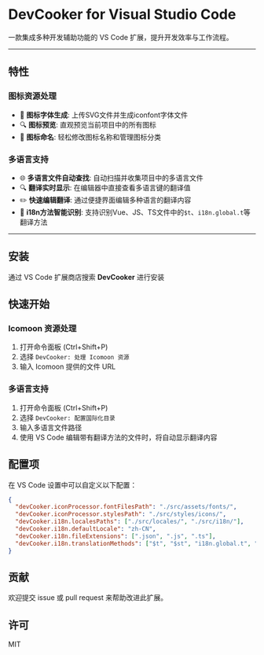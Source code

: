 # DevCooker for Visual Studio Code

一款集成多种开发辅助功能的 VS Code 扩展，提升开发效率与工作流程。

---

## 特性

### 图标资源处理
- 🌟 **图标字体生成**: 上传SVG文件并生成iconfont字体文件
- 🔍 **图标预览**: 直观预览当前项目中的所有图标
- 📝 **图标命名**: 轻松修改图标名称和管理图标分类

### 多语言支持
- 🌐 **多语言文件自动查找**: 自动扫描并收集项目中的多语言文件
- 🔍 **翻译实时显示**: 在编辑器中直接查看多语言键的翻译值
- ✏️ **快速编辑翻译**: 通过便捷界面编辑多种语言的翻译内容
- 📝 **i18n方法智能识别**: 支持识别Vue、JS、TS文件中的`$t`、`i18n.global.t`等翻译方法

---

## 安装

通过 VS Code 扩展商店搜索 **DevCooker** 进行安装

## 快速开始

### Icomoon 资源处理
1. 打开命令面板 (Ctrl+Shift+P)
2. 选择 `DevCooker: 处理 Icomoon 资源`
3. 输入 Icomoon 提供的文件 URL

### 多语言支持
1. 打开命令面板 (Ctrl+Shift+P)
2. 选择 `DevCooker: 配置国际化目录`
3. 输入多语言文件路径
4. 使用 VS Code 编辑带有翻译方法的文件时，将自动显示翻译内容

## 配置项

在 VS Code 设置中可以自定义以下配置：

```json
{
  "devCooker.iconProcessor.fontFilesPath": "./src/assets/fonts/",
  "devCooker.iconProcessor.stylesPath": "./src/styles/icons/",
  "devCooker.i18n.localesPaths": ["./src/locales/", "./src/i18n/"],
  "devCooker.i18n.defaultLocale": "zh-CN",
  "devCooker.i18n.fileExtensions": [".json", ".js", ".ts"],
  "devCooker.i18n.translationMethods": ["$t", "$st", "i18n.global.t", "i18n.t", "t", "translate"]
}
```

## 贡献

欢迎提交 issue 或 pull request 来帮助改进此扩展。

## 许可

MIT
  